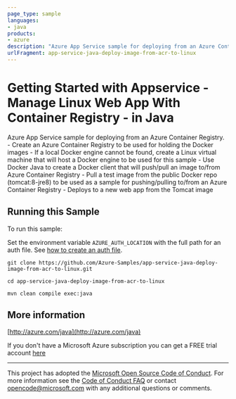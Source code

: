 ```yaml
---
page_type: sample
languages:
- java
products:
- azure
description: "Azure App Service sample for deploying from an Azure Container Registry."
urlFragment: app-service-java-deploy-image-from-acr-to-linux
---
```


# Getting Started with Appservice - Manage Linux Web App With Container Registry - in Java #


  Azure App Service sample for deploying from an Azure Container Registry.
     - Create an Azure Container Registry to be used for holding the Docker images
     - If a local Docker engine cannot be found, create a Linux virtual machine that will host a Docker engine
         to be used for this sample
     - Use Docker Java to create a Docker client that will push/pull an image to/from Azure Container Registry
     - Pull a test image from the public Docker repo (tomcat:8-jre8) to be used as a sample for pushing/pulling
         to/from an Azure Container Registry
     - Deploys to a new web app from the Tomcat image
 

## Running this Sample ##

To run this sample:

Set the environment variable `AZURE_AUTH_LOCATION` with the full path for an auth file. See [how to create an auth file](https://github.com/Azure/azure-libraries-for-java/blob/master/AUTH.md).

    git clone https://github.com/Azure-Samples/app-service-java-deploy-image-from-acr-to-linux.git

    cd app-service-java-deploy-image-from-acr-to-linux

    mvn clean compile exec:java

## More information ##

[http://azure.com/java](http://azure.com/java)

If you don't have a Microsoft Azure subscription you can get a FREE trial account [here](http://go.microsoft.com/fwlink/?LinkId=330212)

---

This project has adopted the [Microsoft Open Source Code of Conduct](https://opensource.microsoft.com/codeofconduct/). For more information see the [Code of Conduct FAQ](https://opensource.microsoft.com/codeofconduct/faq/) or contact [opencode@microsoft.com](mailto:opencode@microsoft.com) with any additional questions or comments.
